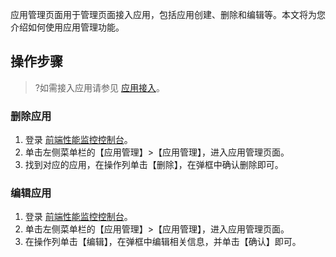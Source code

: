 应用管理页面用于管理页面接入应用，包括应用创建、删除和编辑等。本文将为您介绍如何使用应用管理功能。

## 操作步骤
>?如需接入应用请参见 [应用接入](https://cloud.tencent.com/document/product/1464/58145)。

### 删除应用
1. 登录 [前端性能监控控制台](https://console.cloud.tencent.com/rum)。
2. 单击左侧菜单栏的【应用管理】>【应用管理】，进入应用管理页面。
3. 找到对应的应用，在操作列单击【删除】，在弹框中确认删除即可。

### 编辑应用
1. 登录 [前端性能监控控制台](https://console.cloud.tencent.com/rum)。
2. 单击左侧菜单栏的【应用管理】>【应用管理】，进入应用管理页面。
3. 在操作列单击【编辑】，在弹框中编辑相关信息，并单击【确认】即可。

